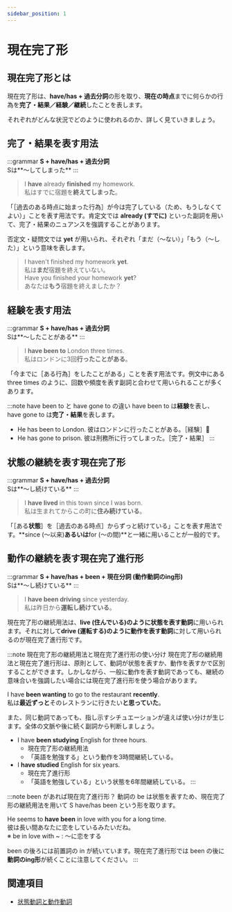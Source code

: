 ```yaml
---
sidebar_position: 1
---
```


# 現在完了形

## 現在完了形とは
現在完了形は、**have/has + 過去分詞**の形を取り、**現在の時点**までに何らかの行為を**完了・結果／経験／継続**したことを表します。

それぞれがどんな状況でどのように使われるのか、詳しく見ていきましょう。


## 完了・結果を表す用法

:::grammar
**S + have/has + 過去分詞**  
Sは**〜してしまった**
:::

> I **have** already **finished** my homework.   
> 私はすでに宿題を**終えてしまった**。


「［過去のある時点に始まった行為］が今は完了している（ため、もうしなくてよい）」ことを表す用法です。肯定文では **already (すでに)** といった副詞を用いて、完了・結果のニュアンスを強調することがあります。

否定文・疑問文では **yet** が用いられ、それぞれ「まだ（〜ない）」「もう（〜した）」という意味を表します。

> I haven't finished my homework **yet**.   
> 私は**まだ**宿題を終えていない。  
> Have you finished your homework **yet**?  
> あなたは**もう**宿題を終えましたか？


## 経験を表す用法
 
:::grammar
**S + have/has + 過去分詞**  
Sは**〜したことがある**
:::

> I **have been to** London three times.  
> 私はロンドンに3回**行ったことがある**。

「今までに［ある行為］をしたことがある」ことを表す用法です。例文中にある three times のように、回数や頻度を表す副詞と合わせて用いられることが多くあります。

:::note have been to と have gone to の違い
have been to は**経験**を表し、have gone to は**完了・結果**を表します。
 - He has been to London. 彼はロンドンに行ったことがある。［経験］
 - He has gone to prison. 彼は刑務所に行ってしまった。［完了・結果］
:::

## 状態の継続を表す現在完了形

:::grammar
**S + have/has + 過去分詞**  
Sは**〜し続けている**
:::

> I **have lived** in this town since I was born.   
> 私は生まれてからこの町に**住み続けている**。

「［ある**状態**］を［過去のある時点］からずっと続けている」ことを表す用法です。**since (〜以来)**あるいは**for (〜の間)**と一緒に用いることが一般的です。

## 動作の継続を表す現在完了進行形

:::grammar
**S + have/has + been + 現在分詞 (動作動詞のing形)**  
Sは**〜し続けている**
:::

> I **have been driving** since yesterday.   
> 私は昨日から**運転し続けている**。

現在完了形の継続用法は、**live (住んでいる)**のように**状態を表す動詞**に用いられます。それに対して**drive (運転する)**のように**動作を表す動詞**に対して用いられるのが現在完了進行形です。

:::note 現在完了形の継続用法と現在完了進行形の使い分け
現在完了形の継続用法と現在完了進行形は、原則として、動詞が状態を表すか、動作を表すかで区別することができます。しかしながら、一般に動作を表す動詞であっても、継続の意味合いを強調したい場合には現在完了進行形を使う場合があります。

I have **been wanting** to go to the restaurant **recently**.   
私は**最近ずっと**そのレストランに行きたい**と思っていた**。

また、同じ動詞であっても、指し示すシチュエーションが違えば使い分けが生じます。全体の文脈や後に続く副詞から判断しましょう。

- I have **been studying** English for three hours.   
  - 現在完了形の継続用法
  - 「英語を勉強する」という動作を3時間継続している。
- I **have studied** English for six years.  
  - 現在完了進行形
  - 「英語を勉強している」という状態を6年間継続している。
:::

:::note been があれば現在完了進行形？
動詞の be は状態を表すため、現在完了形の継続用法を用いて S have/has been という形を取ります。

He seems to **have been** in love with you for a long time.   
彼は長い間あなたに恋をしているみたいだね。  
※ be in love with ~ : 〜に恋をする

been の後ろには前置詞の in が続いています。現在完了進行形では been の後に**動詞のing形**が続くことに注意してください。
:::

## 関連項目
- [状態動詞と動作動詞](tense)